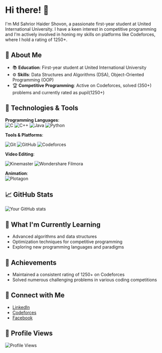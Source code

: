 # Hi there! 👋

I'm Md Sahrior Haider Shovon, a passionate first-year student at United International University. I have a keen interest in competitive programming and I'm actively involved in honing my skills on platforms like Codeforces, where I hold a rating of 1250+.



## 🚀 About Me
- 📚 **Education**: First-year student at United International University
- ⚙️ **Skills**: Data Structures and Algorithms (DSA), Object-Oriented Programming (OOP)
- 🏆 **Competitive Programming**: Active on Codeforces, solved (350+) problems and currently rated as pupil(1250+)

## 🔧 Technologies & Tools
**Programming Languages**:  
![C](https://img.shields.io/badge/C-%2300599C.svg?style=for-the-badge&logo=c&logoColor=white) 
![C++](https://img.shields.io/badge/C++-%2300599C.svg?style=for-the-badge&logo=c%2B%2B&logoColor=white) 
![Java](https://img.shields.io/badge/Java-%23ED8B00.svg?style=for-the-badge&logo=java&logoColor=white) 
![Python](https://img.shields.io/badge/Python-%233776AB.svg?style=for-the-badge&logo=python&logoColor=white)

**Tools & Platforms**:

![Git](https://img.shields.io/badge/Git-F05032.svg?style=for-the-badge&logo=git&logoColor=white)
![GitHub](https://img.shields.io/badge/GitHub-181717.svg?style=for-the-badge&logo=github&logoColor=white)
![Codeforces](https://img.shields.io/badge/Codeforces-1F8ACB.svg?style=for-the-badge&logo=codeforces&logoColor=white)

**Video Editing**:  

![Kinemaster](https://img.shields.io/badge/Kinemaster-00AEF9.svg?style=for-the-badge&logo=kinemaster&logoColor=white)
![Wondershare Filmora](https://img.shields.io/badge/Wondershare_Filmora-0085FF.svg?style=for-the-badge&logo=wondershare&logoColor=white)

**Animation**:  
![Plotagon](https://img.shields.io/badge/Plotagon-3F76EB.svg?style=for-the-badge&logo=plotagon&logoColor=white)



## 📈 GitHub Stats
![Your GitHub stats](https://github-readme-stats.vercel.app/api?username=Sahrior&show_icons=true&theme=radical)



## 🌱 What I'm Currently Learning
- Advanced algorithms and data structures
- Optimization techniques for competitive programming
- Exploring new programming languages and paradigms

## 🏅 Achievements
- Maintained a consistent rating of 1250+ on Codeforces
- Solved numerous challenging problems in various coding competitions

## 🔗 Connect with Me
- [LinkedIn](https://www.linkedin.com/in/md-sahrior-haider-shovon-b4b7712b2/)
- [Codeforces](https://codeforces.com/profile/shovonisnewbie)
- [Facebook](https://www.facebook.com/profile.php?id=61554846465101)

## 👀 Profile Views
![Profile Views](https://komarev.com/ghpvc/?username=your-github-username&style=flat-square&color=blue)


